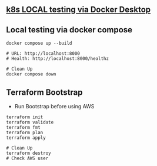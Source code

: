 ## [k8s LOCAL testing via Docker Desktop](./k8s/LocalTest.md)
## Local testing via docker compose
```
docker compose up --build

# URL: http://localhost:8000
# Health: http://localhost:8000/healthz

# Clean Up
docker compose down
```
## Terraform Bootstrap
- Run Bootstrap before using AWS
```
terraform init
terraform validate
terraform fmt
terraform plan
terraform apply

# Clean Up
terraform destroy
# Check AWS user
```
